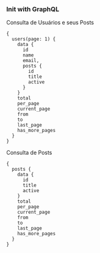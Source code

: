 ### Init with GraphQL ###

Consulta de Usuários e seus Posts
```
{
  users(page: 1) {
    data {
      id
      name
      email,
      posts {
        id
        title
        active
      }
    }
    total
    per_page
    current_page
    from
    to
    last_page
    has_more_pages
  }
}
```

Consulta de Posts
```
{
  posts {
    data {
      id
      title
      active
    }
    total
    per_page
    current_page
    from
    to
    last_page
    has_more_pages
  }
}
```
